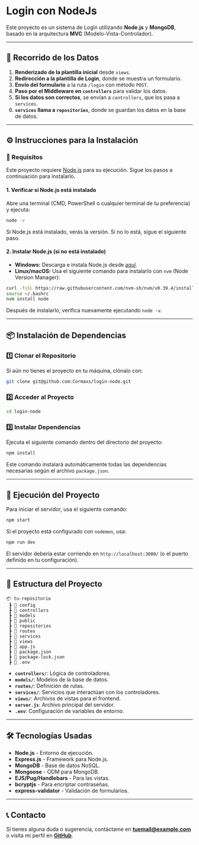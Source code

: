 # Login con NodeJs

Este proyecto es un sistema de Login utilizando **Node.js** y **MongoDB**, basado en la arquitectura **MVC** (Modelo-Vista-Controlador).

---

## 📌 Recorrido de los Datos

1. **Renderizado de la plantilla inicial** desde `views`.
2. **Redirección a la plantilla de Login**, donde se muestra un formulario.
3. **Envío del formulario** a la ruta `/login` con método `POST`.
4. **Paso por el Middleware en `controllers`** para validar los datos.
5. **Si los datos son correctos**, se envían a `controllers`, que los pasa a `services`.
6. **`services` llama a `repositories`**, donde se guardan los datos en la base de datos.

---

## ⚙️ Instrucciones para la Instalación

### 📌 Requisitos

Este proyecto requiere [Node.js](https://nodejs.org/) para su ejecución. Sigue los pasos a continuación para instalarlo.

#### **1. Verificar si Node.js está instalado**

Abre una terminal (CMD, PowerShell o cualquier terminal de tu preferencia) y ejecuta:

```bash
node -v
```

Si Node.js está instalado, verás la versión. Si no lo está, sigue el siguiente paso.

#### **2. Instalar Node.js (si no está instalado)**

- **Windows:** Descarga e instala Node.js desde [aquí](https://nodejs.org/).
- **Linux/macOS:** Usa el siguiente comando para instalarlo con `nvm` (Node Version Manager):

```bash
curl -fsSL https://raw.githubusercontent.com/nvm-sh/nvm/v0.39.4/install.sh | bash
source ~/.bashrc
nvm install node
```

Después de instalarlo, verifica nuevamente ejecutando `node -v`.

---

## 📦 Instalación de Dependencias

### 1️⃣ Clonar el Repositorio

Si aún no tienes el proyecto en tu máquina, clónalo con:

```bash
git clone git@github.com:Cormaxs/login-node.git
```

### 2️⃣ Acceder al Proyecto

```bash
cd login-node
```

### 3️⃣ Instalar Dependencias

Ejecuta el siguiente comando dentro del directorio del proyecto:

```bash
npm install
```

Este comando instalará automáticamente todas las dependencias necesarias según el archivo `package.json`.

---

## 🚀 Ejecución del Proyecto

Para iniciar el servidor, usa el siguiente comando:

```bash
npm start
```

Si el proyecto está configurado con `nodemon`, usa:

```bash
npm run dev
```

El servidor debería estar corriendo en `http://localhost:3000/` (o el puerto definido en tu configuración).

---

## 📂 Estructura del Proyecto

```
📦 tu-repositorio
 ┣ 📂 config
 ┣ 📂 controllers
 ┣ 📂 models
 ┣ 📂 public
 ┣ 📂 repositories
 ┣ 📂 routes
 ┣ 📂 services
 ┣ 📂 views
 ┣ 📜 app.js
 ┣ 📜 package.json
 ┣ 📜 package-lock.json
 ┣ 📜 .env
```

- **`controllers/`**: Lógica de controladores.
- **`models/`**: Modelos de la base de datos.
- **`routes/`**: Definición de rutas.
- **`services/`**: Servicios que interactúan con los controladores.
- **`views/`**: Archivos de vistas para el frontend.
- **`server.js`**: Archivo principal del servidor.
- **`.env`**: Configuración de variables de entorno.

---

## 🛠 Tecnologías Usadas

- **Node.js** - Entorno de ejecución.
- **Express.js** - Framework para Node.js.
- **MongoDB** - Base de datos NoSQL.
- **Mongoose** - ODM para MongoDB.
- **EJS/Pug/Handlebars** - Para las vistas.
- **bcryptjs** - Para encriptar contraseñas.
- **express-validator** - Validación de formularios.

---

## 📞 Contacto
Si tienes alguna duda o sugerencia, contáctame en **[tuemail@example.com](mailto:tuemail@example.com)** o visita mi perfil en **[GitHub](https://github.com/tuusuario)**.




